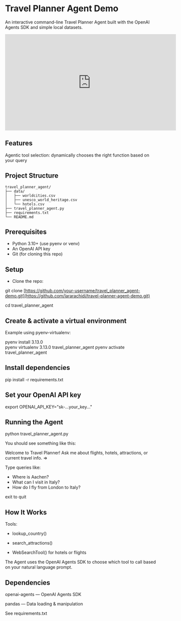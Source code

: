# Travel Planner Agent Demo

An interactive command-line Travel Planner Agent built with the OpenAI Agents SDK and simple local datasets.

<iframe
  width="560" height="315"
  src="https://www.youtube.com/embed/bfFInTrAeiA"
  frameborder="0"
  allow="accelerometer; autoplay; clipboard-write; encrypted-media; gyroscope; picture-in-picture"
  allowfullscreen>
</iframe>

## Features

Agentic tool selection: dynamically chooses the right function based on your query

## Project Structure

```text
travel_planner_agent/
├── data/
│   ├── worldcities.csv
│   ├── unesco_world_heritage.csv
│   └── hotels.csv
├── travel_planner_agent.py
├── requirements.txt
└── README.md
``````


## Prerequisites

* Python 3.10+ (use pyenv or venv)
* An OpenAI API key
* Git (for cloning this repo)

## Setup

* Clone the repo:

git clone [https://github.com/your-username/travel_planner_agent-demo.git](https://github.com/lararachidi/travel-planner-agent-demo.git)

cd travel_planner_agent

## Create & activate a virtual environment

Example using pyenv-virtualenv:

pyenv install 3.13.0         
pyenv virtualenv 3.13.0 travel_planner_agent
pyenv activate travel_planner_agent

## Install dependencies

pip install -r requirements.txt

## Set your OpenAI API key

export OPENAI_API_KEY="sk-...your_key..."  

## Running the Agent

python travel_planner_agent.py

You should see something like this:

Welcome to Travel Planner! Ask me about flights, hotels, attractions, or current travel info.
=>

Type queries like:

* Where is Aachen? 
* What can I visit in Italy?
* How do I fly from London to Italy?

exit to quit

## How It Works

Tools:

* lookup_country()

* search_attractions()

* WebSearchTool() for hotels or flights

The Agent uses the OpenAI Agents SDK to choose which tool to call based on your natural language prompt.

## Dependencies

openai-agents — OpenAI Agents SDK

pandas — Data loading & manipulation

See requirements.txt 
